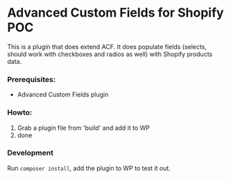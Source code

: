 # Advanced Custom Fields for Shopify POC

This is a plugin that does extend ACF. It does populate fields (selects, should work with checkboxes and radios as well) with Shopify products data.

### Prerequisites:
- Advanced Custom Fields plugin

### Howto:
1. Grab a plugin file from 'build' and add it to WP
2. done


### Development

Run `composer install`, add the plugin to WP to test it out.
